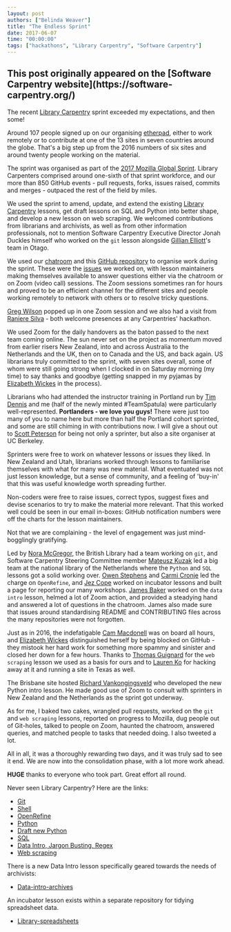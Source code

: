 ```yaml
---
layout: post
authors: ["Belinda Weaver"]
title: "The Endless Sprint"
date: 2017-06-07
time: "00:00:00"
tags: ["hackathons", "Library Carpentry", "Software Carpentry"]
---
```


<h2>This post originally appeared on the [Software Carpentry website](https://software-carpentry.org/)</h2>
 
The recent [Library Carpentry](https://librarycarpentry.github.io/) sprint exceeded my expectations, and then some!
 
Around 107 people signed up on our organising [etherpad](http://pad.software-carpentry.org/lc2017), either to work remotely or to contribute at one of the 13 sites 
in seven countries around the globe. 
That's a big step up from the 2016 numbers of six sites and around twenty people working on the material.

The sprint was organised as part of the [2017 Mozilla Global Sprint](https://mozilla.github.io/global-sprint/). 
Library Carpenters comprised around one-sixth of that sprint workforce, 
and our more than 850 GitHub events - pull requests, forks, issues raised, commits and merges - 
outpaced the rest of the field by miles.
 
We used the sprint to amend, update, and extend the existing [Library Carpentry](https://librarycarpentry.github.io/)
lessons, get draft lessons on SQL and Python into better shape, and develop a new lesson on web scraping.
We welcomed contributions from librarians and archivists, as well as from other information professionals, 
not to mention Software Carpentry Executive Director Jonah Duckles himself who worked on the `git` lesson 
alongside [Gillian Elliott](https://twitter.com/GillOtago)'s team in Otago.
 
We used our [chatroom](https://gitter.im/weaverbel/LibraryCarpentry) and this 
[GitHub repository](https://github.com/data-lessons/librarycarpentry) to organise work during the sprint. 
These were the [issues](https://github.com/data-lessons/librarycarpentry/issues) we worked on, with lesson maintainers 
making themselves available to answer questions either via the chatroom or on Zoom (video call) sessions. 
The Zoom sessions sometimes ran for hours and proved to be an efficient channel for the different sites and people 
working remotely to network with others or to resolve tricky questions. 

[Greg Wilson](https://twitter.com/gvwilson) popped up in one Zoom session and we also had a visit from 
[Raniere Silva](https://twitter.com/rgaiacs) - both welcome presences at any Carpentries' hackathon.

We used Zoom for the daily handovers as the baton passed to the next team coming online. 
The sun never set on the project as momentum moved from earlier risers New Zealand, into and across Australia to the Netherlands and the UK, 
then on to Canada and the US, and back again. US librarians truly committed to the sprint, with seven sites
overall, some of whom were still going strong when I clocked in on
Saturday morning (my time) to say thanks and goodbye (getting snapped in my pyjamas by [Elizabeth Wickes](https://twitter.com/elliewix) in the process).
 
Librarians who had attended the instructor training in Portland run by [Tim Dennis](https://twitter.com/jt14den) and me (half of the newly minted #TeamSpatula) were particularly well-represented. 
**Portlanders - we love you guys!** There were just too many of you to name here but more than half the Portland cohort sprinted, and some are still 
chiming in with contributions now. I will give a shout out to [Scott Peterson](https://twitter.com/scottcpeterson2) for being not only 
a sprinter, but also a site organiser at UC Berkeley.
 
Sprinters were free to work on whatever lessons or issues they liked. In New Zealand and Utah, librarians worked through 
lessons to familiarise themselves with what 
for many was new material. What eventuated was not just lesson knowledge, but a sense of community, and a 
feeling of 'buy-in' that this was useful knowledge worth spreading further. 

Non-coders were free to raise issues, correct typos, suggest fixes and devise scenarios to try to make the material more relevant. 
That this worked well could be seen in our email in-boxes: GitHub notification numbers were off the charts for the lesson maintainers. 

Not that we are complaining - the level of engagement was just mind-bogglingly gratifying.
 
Led by [Nora McGregor](https://twitter.com/ndalyrose), the British Library had a team working on `git`, and Software Carpentry Steering Committee member [Mateusz Kuzak](https://twitter.com/matkuzak) led a big team at the national library of the Netherlands where 
the `Python` and `SQL` lessons got a solid working over. [Owen Stephens](https://twitter.com/ostephens) 
and [Carmi Cronje](https://twitter.com/machinical) led the charge on `OpenRefine`, and [Jez Cope](https://twitter.com/jezcope)
worked on incubator lessons and built a page for reporting our 
many workshops. [James Baker](https://twitter.com/j_w_baker) worked on the `data intro` lesson, helmed a lot of Zoom action, and provided a 
steadying hand and answered a lot of questions in the chatroom. James also made sure that issues around standardising README and CONTRIBUTING files
across the many repositories were not forgotten.

Just as in 2016, the indefatigable [Cam Macdonell](https://github.com/cmacdonell) was on board all hours, and [Elizabeth Wickes](https://twitter.com/elliewix) distinguished herself 
by being blocked on GitHub - they mistook her hard work 
for something more spammy and sinister and closed her down for a few hours. Thanks to 
[Thomas Guignard](https://twitter.com/timtomch) for the `web scraping` lesson we used 
as a basis for ours and to [Lauren Ko](https://github.com/ldko) for hacking away at it and running a site in Texas as well.

The Brisbane site hosted [Richard Vankongingsveld](https://twitter.com/richyvk) who developed the new Python intro lesson. He made good use of 
Zoom to consult with sprinters in New Zealand and the Netherlands as the sprint got underway.

As for me, I baked two cakes, wrangled pull requests, worked on the `git` and `web scraping` lessons, 
reported on progress to Mozilla, dug people out of Git-holes, talked to people on Zoom, 
haunted the chatroom, answered queries, and matched people to tasks 
that needed doing. I also tweeted a lot.

All in all, it was a thoroughly rewarding two days, and it was truly sad to see it end. We are now into the 
consolidation phase, with a lot more work ahead. 

**HUGE** thanks to everyone who took part. Great effort all round. 

Never seen Library Carpentry? Here are the links: 

- [Git](https://github.com/data-lessons/library-git)
- [Shell](https://github.com/data-lessons/library-shell)
- [OpenRefine](https://github.com/data-lessons/library-openrefine)
- [Python](https://github.com/data-lessons/library-python)
- [Draft new Python](https://github.com/data-lessons/library-python-intro)
- [SQL](https://github.com/data-lessons/library-sql)
- [Data Intro, Jargon Busting, Regex](https://github.com/data-lessons/library-data-intro)
- [Web scraping](https://github.com/data-lessons/library-webscraping)
 
There is a new Data Intro lesson specifically geared towards the needs of archivists:
 
- [Data-intro-archives](https://github.com/data-lessons/data-intro-archives)
                                  
An incubator lesson exists within a separate repository for tidying spreadsheet data.
 
- [Library-spreadsheets](https://github.com/jezcope/library-spreadsheets)
